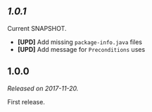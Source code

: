 ## *1.0.1*

Current SNAPSHOT.

-   __\[UPD\]__ Add missing `package-info.java` files
-   __\[UPD\]__ Add message for `Preconditions` uses


## 1.0.0

*Released on 2017-11-20.*

First release.
